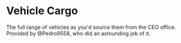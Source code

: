 # Vehicle Cargo

The full range of vehicles as you'd source them from the CEO office.  
Provided by @Pedro9558, who did an astounding job of it.
